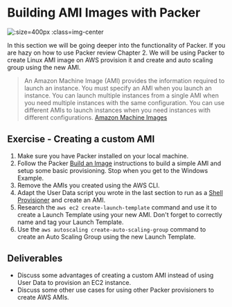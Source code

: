 # Building AMI Images with Packer

![](img6/packer+aws.svg  ':size=400px :class=img-center')

In this section we will be going deeper into the functionality of Packer. If you are hazy on how to use Packer review Chapter 2. We will be using Packer to create Linux AMI image on AWS provision it and create and auto scaling group using the new AMI.

> An Amazon Machine Image (AMI) provides the information required to launch an instance. You must specify an AMI when you launch an instance. You can launch multiple instances from a single AMI when you need multiple instances with the same configuration. You can use different AMIs to launch instances when you need instances with different configurations. [Amazon Machine Images](https://docs.aws.amazon.com/AWSEC2/latest/UserGuide/AMIs.html)

## Exercise - Creating a custom AMI

1. Make sure you have Packer installed on your local machine.
2. Follow the Packer [Build an Image](https://www.packer.io/intro/getting-started/build-image.html) instructions to build a simple AMI and setup some basic provisioning. Stop when you get to the Windows Example.
3. Remove the AMIs you created using the AWS CLI.
4. Adapt the User Data script you wrote in the last section to run as a [Shell Provisioner](https://www.packer.io/docs/provisioners/shell.html) and create an AMI.
5. Research the `aws ec2 create-launch-template` command and use it to create a Launch Template using your new AMI. Don't forget to correctly name and tag your Launch Template.
6. Use the `aws autoscaling create-auto-scaling-group` command to create an Auto Scaling Group using the new Launch Template.

## Deliverables
- Discuss some advantages of creating a custom AMI instead of using User Data to provision an EC2 instance.
- Discuss some other use cases for using other Packer provisioners to create AWS AMIs.
